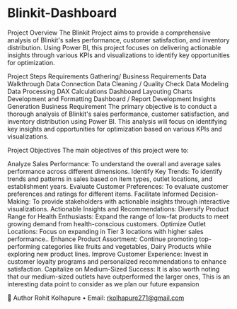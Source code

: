 # Blinkit-Dashboard
Project Overview
The Blinkit Project aims to provide a comprehensive analysis of Blinkit's sales performance, customer satisfaction, and inventory distribution. Using Power BI, this project focuses on delivering actionable insights through various KPIs and visualizations to identify key opportunities for optimization.

Project Steps
Requirements Gathering/ Business Requirements
Data Walkthrough
Data Connection
Data Cleaning / Quality Check
Data Modeling
Data Processing
DAX Calculations
Dashboard Layouting
Charts Development and Formatting
Dashboard / Report Development
Insights Generation
Business Requirement
The primary objective is to conduct a thorough analysis of Blinkit's sales performance, customer satisfaction, and inventory distribution using Power BI. This analysis will focus on identifying key insights and opportunities for optimization based on various KPIs and visualizations.

Project Objectives
The main objectives of this project were to:

Analyze Sales Performance: To understand the overall and average sales performance across different dimensions.
Identify Key Trends: To identify trends and patterns in sales based on item types, outlet locations, and establishment years.
Evaluate Customer Preferences: To evaluate customer preferences and ratings for different items.
Facilitate Informed Decision-Making: To provide stakeholders with actionable insights through interactive visualizations.
Actionable Insights and Recommendations:
Diversify Product Range for Health Enthusiasts: Expand the range of low-fat products to meet growing demand from health-conscious customers.
Optimize Outlet Locations: Focus on expanding in Tier 3 locations with higher sales performance..
Enhance Product Assortment: Continue promoting top-performing categories like fruits and vegetables, Dairy Products while exploring new product lines.
Improve Customer Experience: Invest in customer loyalty programs and personalized recommendations to enhance satisfaction.
Capitalize on Medium-Sized Success: It is also worth noting that our medium-sized outlets have outperformed the larger ones, This is an interesting data point to consider as we plan our future expansion

👤 Author
   Rohit Kolhapure
•	Email: rkolhapure271@gmail.com



